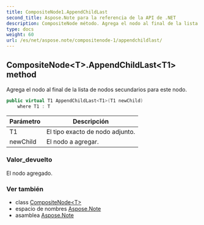```yaml
---
title: CompositeNode1.AppendChildLast
second_title: Aspose.Note para la referencia de la API de .NET
description: CompositeNode método. Agrega el nodo al final de la lista de nodos secundarios para este nodo.
type: docs
weight: 60
url: /es/net/aspose.note/compositenode-1/appendchildlast/
---
```

## CompositeNode&lt;T&gt;.AppendChildLast&lt;T1&gt; method

Agrega el nodo al final de la lista de nodos secundarios para este nodo.

```csharp
public virtual T1 AppendChildLast<T1>(T1 newChild)
    where T1 : T
```

| Parámetro | Descripción |
| --- | --- |
| T1 | El tipo exacto de nodo adjunto. |
| newChild | El nodo a agregar. |

### Valor_devuelto

El nodo agregado.

### Ver también

* class [CompositeNode&lt;T&gt;](../)
* espacio de nombres [Aspose.Note](../../compositenode-1/)
* asamblea [Aspose.Note](../../../)


